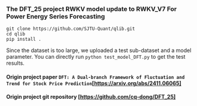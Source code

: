### The DFT_25 project RWKV model update to RWKV_V7 For Power Energy Series Forecasting

```
git clone https://github.com/SJTU-Quant/qlib.git
cd qlib
pip install .
```

Since the dataset is too large, we uploaded a test sub-dataset and a model parameter. 
You can directly run `python test_model_DFT.py` to get the test results.

#### Origin project paper  ```DFT: A Dual-branch Framework of Fluctuation and Trend for Stock Price Prediction```[https://arxiv.org/abs/2411.06065]
#### Origin project git repository [https://github.com/cq-dong/DFT_25]


